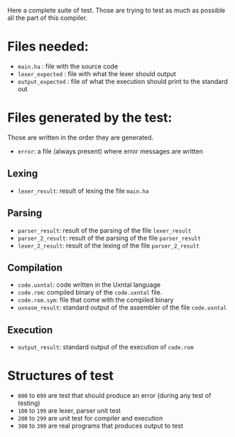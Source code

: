 Here a complete suite of test. Those are trying to test as much as possible all
the part of this compiler.

# Files needed:
- `main.ha` : file with the source code
- `lexer_expected` : file with what the lexer should output
- `output_expected` : file of what the execution should print to the standard out

# Files generated by the test:
Those are written in the order they are generated.

- `error`: a file (always present) where error messages are written

## Lexing
- `lexer_result`: result of lexing the file `main.ha`

## Parsing
- `parser_result`: result of the parsing of the file `lexer_result`
- `parser_2_result`: result of the parsing of the file `parser_result`
- `lexer_2_result`: result of the lexing of the file `parser_2_result`

## Compilation
- `code.uxntal`: code written in the Uxntal language
- `code.rom`: compiled binary of the `code.uxntal` file.
- `code.rom.sym`: file that come with the compiled binary
- `uxnasm_result`: standard output of the assembler of the file `code.uxntal`

## Execution
- `output_result`: standard output of the execution of `code.rom`


# Structures of test

- `000` to `099` are test that should produce an error (during any test of testing)
- `100` to `199` are lexer, parser unit test
- `200` to `299` are unit test for compiler and execution
- `300` to `399` are real programs that produces output to test
